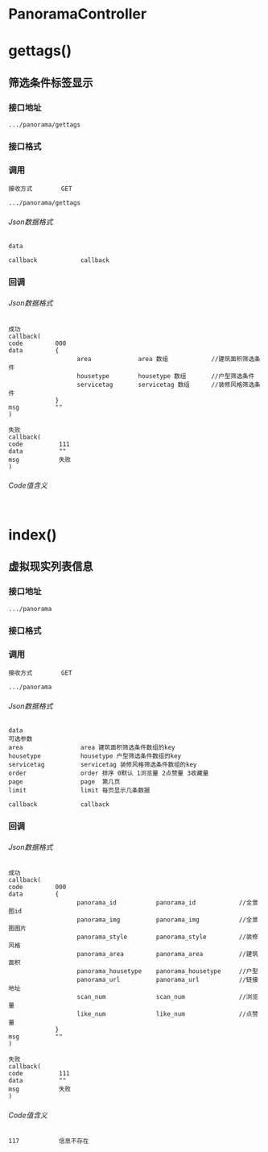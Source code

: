 # PanoramaController #
# gettags() #
## 筛选条件标签显示


### 接口地址


```
.../panorama/gettags
```

### 接口格式

### 调用

```
接收方式        GET
```

```
.../panorama/gettags
```

###### Json数据格式
```
data

callback            callback
```

### 回调
###### Json数据格式

```
成功
callback(
code         000
data         {
                   area             area 数组            //建筑面积筛选条件
                   housetype        housetype 数组       //户型筛选条件
                   servicetag       servicetag 数组      //装修风格筛选条件
             }
msg          ""
)
```

```
失败
callback(
code          111
data          ""
msg           失败
)
```

###### Code值含义

```
```
# index() #
## 虚拟现实列表信息


### 接口地址


```
.../panorama
```

### 接口格式

### 调用

```
接收方式        GET
```

```
.../panorama
```

###### Json数据格式
```
data
可选参数
area                area 建筑面积筛选条件数组的key 
housetype           housetype 户型筛选条件数组的key
servicetag          servicetag 装修风格筛选条件数组的key
order               order 排序 0默认 1浏览量 2点赞量 3收藏量
page                page  第几页
limit               limit 每页显示几条数据

callback            callback
```

### 回调
###### Json数据格式

```
成功
callback(
code         000
data         {
                   panorama_id           panorama_id            //全景图id
                   panorama_img          panorama_img           //全景图图片
                   panorama_style        panorama_style         //装修风格
                   panorama_area         panorama_area          //建筑面积
                   panorama_housetype    panorama_housetype     //户型
                   panorama_url          panorama_url           //链接地址
                   scan_num              scan_num               //浏览量
                   like_num              like_num               //点赞量
             }
msg          ""
)
```

```
失败
callback(
code          111
data          ""
msg           失败
)
```

###### Code值含义

```
117           信息不存在
```